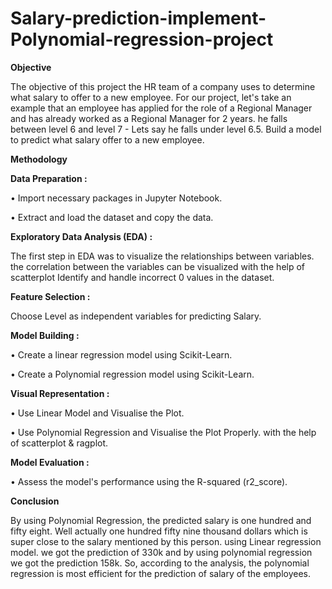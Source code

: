 # Salary-prediction-implement-Polynomial-regression-project

****Objective****

The objective of this project the HR team of a company uses to determine what salary to offer to a new employee. For our project, let's take an example that an employee has applied for the role of a Regional Manager and has already worked as a Regional Manager for 2 years. he falls between level 6 and level 7 - Lets say he falls under level 6.5. Build a model to predict what salary offer to a new employee.

**Methodology**

**Data Preparation :**

•	Import necessary packages in Jupyter Notebook.

•	Extract and load the dataset and copy the data.

**Exploratory Data Analysis (EDA) :**

The first step in EDA was to visualize the relationships between variables. the correlation between the variables can be visualized with the help of scatterplot Identify and handle incorrect 0 values in the dataset.

**Feature Selection :**

Choose Level as independent variables for predicting Salary.

**Model Building :**

•	Create a  linear regression model using Scikit-Learn.

•	Create a Polynomial regression model using Scikit-Learn.

**Visual Representation :**

•	Use Linear Model and Visualise the Plot.

•	Use Polynomial Regression and Visualise the Plot Properly. with the help of scatterplot & ragplot.

**Model Evaluation :**

•	Assess the model's performance using the R-squared (r2_score).

**Conclusion**

By using Polynomial Regression, the predicted salary is one hundred and fifty eight. Well actually one hundred fifty nine thousand dollars which is super close to the salary mentioned by this person. using Linear regression model. we got the prediction of 330k and by using polynomial regression we got the prediction 158k.
So, according to the analysis, the polynomial regression is most efficient for the prediction of salary of the employees.
